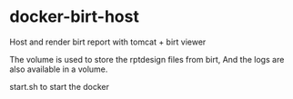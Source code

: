 # docker-birt-host
Host and render birt report with tomcat + birt viewer

The volume is used to store the rptdesign files from birt,
And the logs are also available in a volume.

start.sh to start the docker
